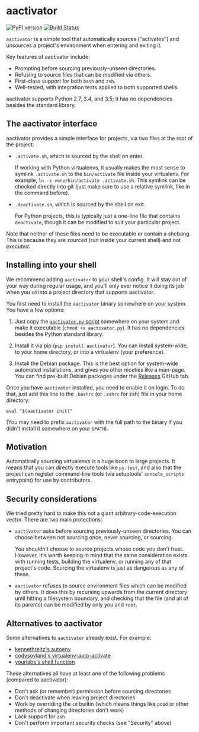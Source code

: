 aactivator
========

[![PyPI version](https://badge.fury.io/py/aactivator.svg)](https://pypi.python.org/pypi/aactivator)
[![Build Status](https://travis-ci.org/Yelp/aactivator.svg?branch=master)](https://travis-ci.org/Yelp/aactivator)

`aactivator` is a simple tool that automatically sources ("activates") and
unsources a project's environment when entering and exiting it.

Key features of aactivator include:

* Prompting before sourcing previously-unseen directories.
* Refusing to source files that can be modified via others.
* First-class support for both `bash` and `zsh`.
* Well-tested, with integration tests applied to both supported shells.

aactivator supports Python 2.7, 3.4, and 3.5; it has no dependencies besides
the standard library.


## The aactivator interface

aactivator provides a simple interface for projects, via two files at the root
of the project:

* `.activate.sh`, which is sourced by the shell on enter.

  If working with Python virtualenvs, it usually makes the most sense to
  symlink `.activate.sh` to the `bin/activate` file inside your virtualenv.
  For example, `ln -s venv/bin/activate .activate.sh`. This symlink can be
  checked directly into git (just make sure to use a relative symlink, like in
  the command before).

* `.deactivate.sh`, which is sourced by the shell on exit.

  For Python projects, this is typically just a one-line file that contains
  `deactivate`, though it can be modified to suit your particular project.

Note that neither of these files need to be executable or contain a shebang.
This is because they are *sourced* (run inside your current shell) and not
*executed*.


## Installing into your shell

We recommend adding `aactivator` to your shell's config. It will stay out of
your way during regular usage, and you'll only ever notice it doing its job
when you `cd` into a project directory that supports aactivator.

You first need to install the `aactivator` binary somewhere on your system. You
have a few options:

1. Just copy the [`aactivator.py` script][aactivator.py-master] somewhere on
   your system and make it executable (`chmod +x aactivator.py`). It has no
   dependencies besides the Python standard library.

2. Install it via pip (`pip install aactivator`). You can install system-wide,
   to your home directory, or into a virtualenv (your preference).

3. Install the Debian package. This is the best option for system-wide
   automated installations, and gives you other niceties like a man-page.
   You can find pre-built Debian packages under the [Releases][releases] GitHub
   tab.

Once you have `aactivator` installed, you need to enable it on login. To do
that, just add this line to the `.bashrc` (or `.zshrc` for zsh) file in your
home directory:

    eval "$(aactivator init)"

(You may need to prefix `aactivator` with the full path to the binary if you
didn't install it somewhere on your `$PATH`).


## Motivation

Automatically sourcing virtualenvs is a huge boon to large projects. It means
that you can directly execute tools like `py.test`, and also that the project
can register command-line tools (via setuptools' `console_scripts` entrypoint)
for use by contributors.


## Security considerations

We tried pretty hard to make this not a giant arbitrary-code-execution vector.
There are two main protections:

* `aactivator` asks before sourcing previously-unseen directories. You can
  choose between not sourcing once, never sourcing, or sourcing.

  You shouldn't choose to source projects whose code you don't trust. However,
  it's worth keeping in mind that the same consideration exists with running
  tests, building the virtualenv, or running any of that project's code.
  Sourcing the virtualenv is just as dangerous as any of these.

* `aactivator` refuses to source environment files which can be modified by
  others. It does this by recursing upwards from the current directory until
  hitting a filesystem boundary, and checking that the file (and all of its
  parents) can be modified by only you and `root`.


## Alternatives to aactivator

Some alternatives to `aactivator` already exist. For example:

* [kennethreitz's autoenv][autoenv]
* [codysoyland's virtualenv-auto-activate][codysoyland]
* [yourlabs's shell function][yourlabs]

These alternatives all have at least one of the following problems (compared to
aactivator):

* Don't ask (or remember) permission before sourcing directories
* Don't deactivate when leaving project directories
* Work by overriding the `cd` builtin (which means things like `popd` or other
  methods of changing directories don't work)
* Lack support for `zsh`
* Don't perform important security checks (see "Security" above)


[aactivator.py-master]: https://github.com/Yelp/aactivator/blob/master/aactivator.py
[autoenv]: https://github.com/kennethreitz/autoenv
[codysoyland]: https://gist.github.com/codysoyland/2198913
[releases]: https://github.com/Yelp/aactivator/releases
[yourlabs]: http://blog.yourlabs.org/post/21015702927/automatic-virtualenv-activation
